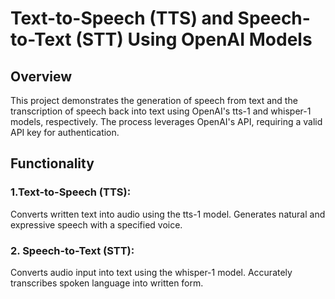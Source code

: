 # Text-to-Speech (TTS) and Speech-to-Text (STT) Using OpenAI Models
## Overview
This project demonstrates the generation of speech from text and the transcription of speech back into text using OpenAI's tts-1 and whisper-1 models, respectively. The process leverages OpenAI's API, requiring a valid API key for authentication.

## Functionality
### 1.Text-to-Speech (TTS):

Converts written text into audio using the tts-1 model.
Generates natural and expressive speech with a specified voice.
### 2. Speech-to-Text (STT):

Converts audio input into text using the whisper-1 model.
Accurately transcribes spoken language into written form.